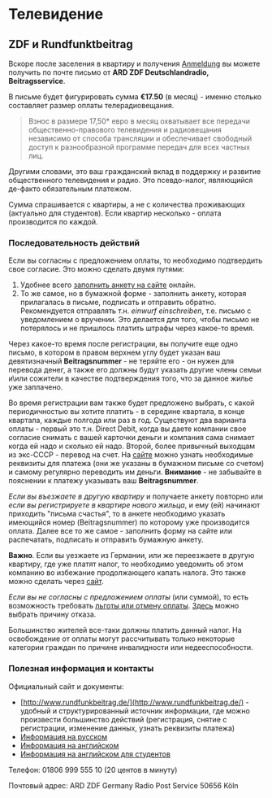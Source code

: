 # Телевидение

## ZDF и Rundfunktbeitrag

Вскоре после заселения в квартиру и получения [Anmeldung](%D0%A0%D0%B5%D0%B3%D0%B8%D1%81%D1%82%D1%80%D0%B0%D1%86%D0%B8%D1%8F%20%D0%BC%D0%B5%D1%81%D1%82%D0%B0%20%D0%B6%D0%B8%D1%82%D0%B5%D0%BB%D1%8C%D1%81%D1%82%D0%B2%D0%B0.md) вы можете получить по почте письмо от **ARD ZDF Deutschlandradio, Beitragsservice**.

В письме будет фигурировать сумма **€17.50** (в месяц) - именно столько составляет размер оплаты телерадиовещания.

> Взнос в размере 17,50* евро в месяц охватывает все передачи общественно-правового телевидения и радиовещания независимо от способа трансляции и обеспечивает свободный доступ к разнообразной программе передач для всех частных лиц. 

Другими словами, это ваш гражданский вклад в поддержку и развитие общественного телевидения и радио.
Это псевдо-налог, являющийся де-факто обязательным платежом.

Сумма спрашивается с квартиры, а не с количества проживающих (актуально для студентов).
Если квартир несколько - оплата производится по каждой.


### Последовательность действий

Если вы согласны с предложением оплаты, то необходимо подтвердить свое согласие.
Это можно сделать двумя путями:

1. Удобнее всего [заполнить анкету на сайте](https://www.rundfunkbeitrag.de/buergerinnen_und_buerger/formulare/anmelden/index_ger.html) онлайн.
2. То же самое, но в бумажной форме - заполнить анкету, которая прилагалась в письме, подписать и отправить обратно. Рекомендуется отправлять т.н. *einwurf einschreiben*, т.е. письмо с уведомлением о вручении. Это делается для того, чтобы письмо не потерялось и не пришлось платить штрафы через какое-то время.

Через какое-то время после регистрации, вы получите еще одно письмо, в котором в правом верхнем углу будет указан ваш девятизначный **Beitragsnummer** - не теряйте его - он нужен для перевода денег, а также его должны будут указать другие члены семьи и\или сожители в качестве подтверждения того, что за данное жилье уже заплачено.

Во время регистрации вам также будет предложено выбрать, с какой периодичностью вы хотите платить - в середине квартала, в конце квартала, каждые полгода или раз в год. Существуют два варианта оплаты - первый это т.н. Direct Debit, когда вы даете компании свое согласие снимать с вашей карточки деньги и компания сама снимает когда ей надо и сколько ей надо. Второй, более привычный выходцам из экс-СССР - перевод на счет. На [сайте](https://www.rundfunkbeitrag.de/buergerinnen_und_buerger/informationen/bezahlung/bankverbindung/index_ger.html) можно узнать необходимые реквизиты для платежа (они же указаны в бумажном письме со счетом) и самому регулярно переводить им деньги. **Внимание** - не забывайте в пояснении к платежу указывать ваш **Beitragsnummer**.

_Если вы въезжаете в другую квартиру_ и получаете анкету повторно или _если вы регистрируете в квартире нового жильца_, и ему (ей) начинают приходить "письма счастья", то в анкете необходимо указать имеющийся номер (Beitragsnummer) по которому уже производится оплата.
Далее все то же самое - заполнить форму на сайте или распечатать, подписать и отправить бумажную анкету.

**Важно**. Если вы уезжаете из Германии, или же переезжаете в другую квартиру, где уже платят налог, то необходимо уведомить об этом компанию во избежание продолжающего капать налога. Это также можно сделать через [сайт](https://www.rundfunkbeitrag.de/buergerinnen_und_buerger/formulare/abmelden/index_ger.html).

_Если вы не согласны с предложением оплаты_ (или суммой), то есть возможность требовать [льготы или отмену оплаты](https://www.rundfunkbeitrag.de/buergerinnen_und_buerger/informationen/menschen_mit_behinderung/index_ger.html).
[Здесь](https://www.rundfunkbeitrag.de/formulare/buergerinnen_und_buerger/antrag_auf_befreiung/index_ger.html) можно выбрать причину отказа.

Большинство жителей все-таки должны платить данный налог. На освобождение от оплаты могут рассчитывать только некоторые категории граждан по причине инвалидности или недееспособности.


### Полезная информация и контакты

Официальный сайт и документы:

- [http://www.rundfunkbeitrag.de/](http://www.rundfunkbeitrag.de/) - удобный и структурированный источник информации, где можно произвести большинство действий (регистрация, снятие с регистрации, изменение данных, узнать реквизиты платежа)
- [Информация на русском](http://www.rundfunkbeitrag.de/e175/e1634/Informationsflyer_Buerginnen_und_Buerger_russisch.pdf)
- [Информация на английском](http://www.rundfunkbeitrag.de/e175/e198/Informationsflyer_Buergerinnen_und_Buerger_englisch.pdf)
- [Информация на английском для студентов](http://www.rundfunkbeitrag.de/e175/e1584/Informationen_fuer_Studierende_englisch.pdf)

Телефон:
01806 999 555 10 (20 центов в минуту)

Почтовый адрес:
ARD ZDF Germany Radio
Post Service
50656 Köln
